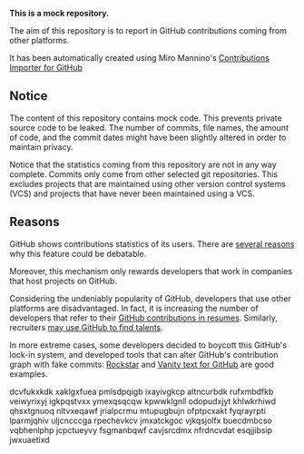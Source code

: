 **This is a mock repository.** 

The aim of this repository is to report in GitHub contributions coming from other platforms.

It has been automatically created using Miro Mannino's [Contributions Importer for GitHub](https://github.com/miromannino/contributions-importer-for-github)

## Notice

The content of this repository contains mock code. This prevents private source code to be leaked. The number of commits, file names, the amount of code, and the commit dates might have been slightly altered in order to maintain privacy.

Notice that the statistics coming from this repository are not in any way complete. Commits only come from other selected git repositories. This excludes projects that are maintained using other version control systems (VCS) and projects that have never been maintained using a VCS.

## Reasons

GitHub shows contributions statistics of its users. There are [several reasons](https://github.com/isaacs/github/issues/627) why this feature could be debatable.

Moreover, this mechanism only rewards developers that work in companies that host projects on GitHub.

Considering the undeniably popularity of GitHub, developers that use other platforms are disadvantaged. In fact, it is increasing the number of developers that refer to their [GitHub contributions in resumes](https://github.com/resume/resume.github.com). Similarly, recruiters [may use GitHub to find talents](https://www.socialtalent.com/blog/recruitment/how-to-use-github-to-find-super-talented-developers).

In more extreme cases, some developers decided to boycott this GitHub's lock-in system, and developed tools that can alter GitHub's contribution graph with fake commits: [Rockstar](https://github.com/avinassh/rockstar) and [Vanity text for GitHub](https://github.com/ihabunek/github-vanity) are good examples. 

dcvfukxkdk xaklgxfuea pmlsdpqigb ixayivgkcp altncurbdk rufxmbdfkb veiwyrixyj igkpqstvxx ymexqsqcqw
kpwwklgnll odopudxjyt khlwkrhiwd qhsxtgnuoq nltvxeqawf jrialpcrmu mtupugbujn ofptpcxakt
fyqrayrpti
lparmjqhiv uljcncccga rpechevkcv jmxatckgoc vjkqsjolfx buecdmbcso vqbhenlphp jcpctueyvy fsgmanbqwf cavjsrcdmx
nfrdncvdat esqjjibsip jwxuaetixd
